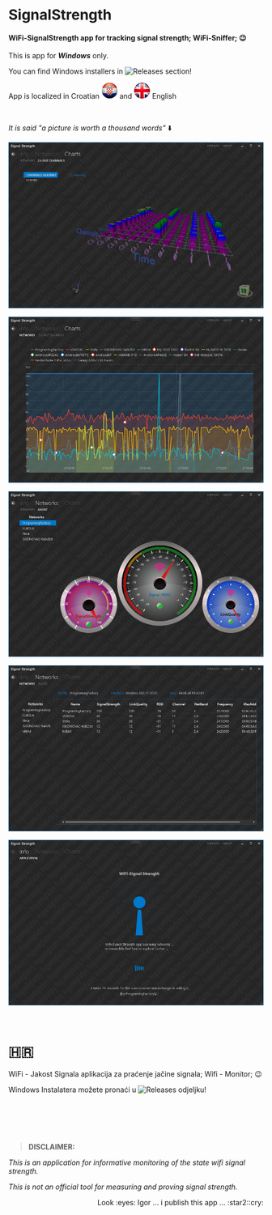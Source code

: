 # SignalStrength
#### WiFi-SignalStrength app for tracking signal strength; WiFi-Sniffer; :wink:

This is app for ***Windows*** only.    

You can find Windows installers in ![Releases](https://github.com/ProgramingFactory/SignalStrength/releases) section!


App is localized in Croatian <img src="https://github.com/ProgramingFactory/SignalStrength/blob/master/SignalStrength/SignalStrength.Wpf/Resources/hr-HR.png" width="32"> and <img src="https://github.com/ProgramingFactory/SignalStrength/blob/master/SignalStrength/SignalStrength.Wpf/Resources/en.png" width="32"> English

&nbsp;

_It is said "a picture is worth a thousand words"_  :arrow_down:
  
  
![Channals3DPage](https://github.com/ProgramingFactory/SignalStrength/blob/master/picture/SignalStrength5.0.png)

![Networks2DPage](https://github.com/ProgramingFactory/SignalStrength/blob/master/picture/SignalStrength4.0.png)

![GaugePage](https://github.com/ProgramingFactory/SignalStrength/blob/master/picture/SignalStrength3.png)

![NetInfoPage](https://github.com/ProgramingFactory/SignalStrength/blob/master/picture/SignalStrength2.png)

![AppInfoPage](https://github.com/ProgramingFactory/SignalStrength/blob/master/picture/SignalStrength1.png)
  
  
  
  
  
&nbsp;
# :croatia:  
  
WiFi - Jakost Signala aplikacija za praćenje jačine signala; Wifi - Monitor;</pre> :wink: 

Windows Instalatera možete pronaći u ![Releases](https://github.com/ProgramingFactory/SignalStrength/releases) odjeljku!      

&nbsp;
&nbsp;  
&nbsp;  
&nbsp;  
&nbsp;  

 > **DISCLAIMER:**

_This is an application for informative monitoring of the state wifi signal strength._

_This is not an official tool for measuring and proving signal strength._  

<p align='right'>Look :eyes: Igor ... i publish this app ... :star2::cry: </p>


